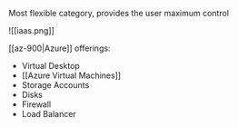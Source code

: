 Most flexible category, provides the user maximum control

![[iaas.png]]

[[az-900|Azure]] offerings:
- Virtual Desktop
- [[Azure Virtual Machines]]
- Storage Accounts
- Disks
- Firewall
- Load Balancer